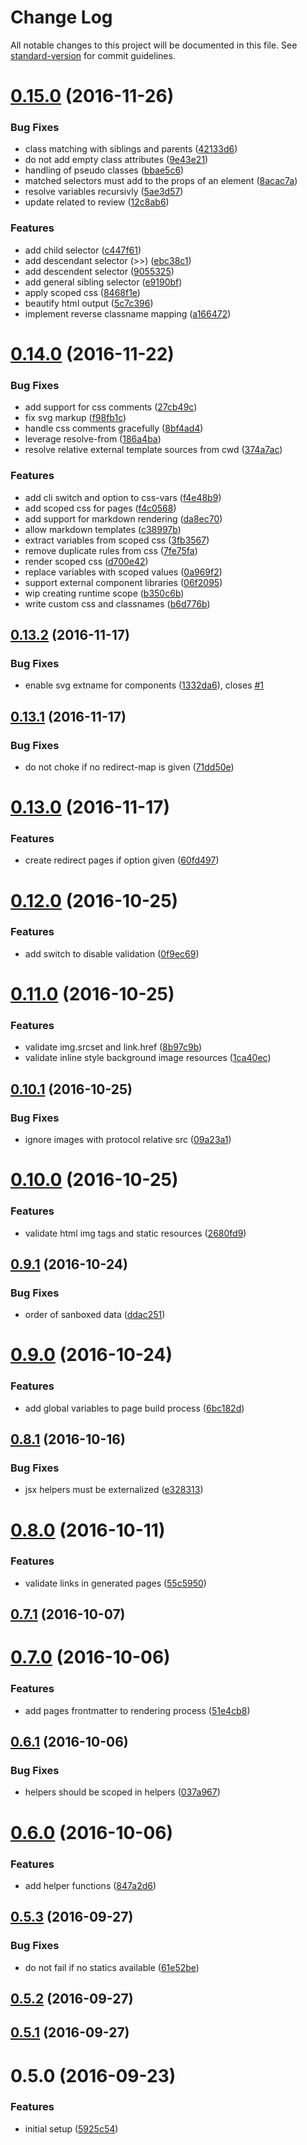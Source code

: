 # Change Log

All notable changes to this project will be documented in this file. See [standard-version](https://github.com/conventional-changelog/standard-version) for commit guidelines.

<a name="0.15.0"></a>
# [0.15.0](https://github.com/sinnerschrader/schlump/compare/v0.14.0...v0.15.0) (2016-11-26)


### Bug Fixes

* class matching with siblings and parents ([42133d6](https://github.com/sinnerschrader/schlump/commit/42133d6))
* do not add empty class attributes ([9e43e21](https://github.com/sinnerschrader/schlump/commit/9e43e21))
* handling of pseudo classes ([bbae5c6](https://github.com/sinnerschrader/schlump/commit/bbae5c6))
* matched selectors must add to the props of an element ([8acac7a](https://github.com/sinnerschrader/schlump/commit/8acac7a))
* resolve variables recursivly ([5ae3d57](https://github.com/sinnerschrader/schlump/commit/5ae3d57))
* update related to review ([12c8ab6](https://github.com/sinnerschrader/schlump/commit/12c8ab6))

### Features

* add child selector ([c447f61](https://github.com/sinnerschrader/schlump/commit/c447f61))
* add descendant selector (>>) ([ebc38c1](https://github.com/sinnerschrader/schlump/commit/ebc38c1))
* add descendent selector ([9055325](https://github.com/sinnerschrader/schlump/commit/9055325))
* add general sibling selector ([e9190bf](https://github.com/sinnerschrader/schlump/commit/e9190bf))
* apply scoped css ([8468f1e](https://github.com/sinnerschrader/schlump/commit/8468f1e))
* beautify html output ([5c7c396](https://github.com/sinnerschrader/schlump/commit/5c7c396))
* implement reverse classname mapping ([a166472](https://github.com/sinnerschrader/schlump/commit/a166472))



<a name="0.14.0"></a>
# [0.14.0](https://github.com/sinnerschrader/schlump/compare/v0.13.2...v0.14.0) (2016-11-22)


### Bug Fixes

* add support for css comments ([27cb49c](https://github.com/sinnerschrader/schlump/commit/27cb49c))
* fix svg markup ([f98fb1c](https://github.com/sinnerschrader/schlump/commit/f98fb1c))
* handle css comments gracefully ([8bf4ad4](https://github.com/sinnerschrader/schlump/commit/8bf4ad4))
* leverage resolve-from ([186a4ba](https://github.com/sinnerschrader/schlump/commit/186a4ba))
* resolve relative external template sources from cwd ([374a7ac](https://github.com/sinnerschrader/schlump/commit/374a7ac))

### Features

* add cli switch and option to css-vars ([f4e48b9](https://github.com/sinnerschrader/schlump/commit/f4e48b9))
* add scoped css for pages ([f4c0568](https://github.com/sinnerschrader/schlump/commit/f4c0568))
* add support for markdown rendering ([da8ec70](https://github.com/sinnerschrader/schlump/commit/da8ec70))
* allow markdown templates ([c38997b](https://github.com/sinnerschrader/schlump/commit/c38997b))
* extract variables from scoped css ([3fb3567](https://github.com/sinnerschrader/schlump/commit/3fb3567))
* remove duplicate rules from css ([7fe75fa](https://github.com/sinnerschrader/schlump/commit/7fe75fa))
* render scoped css ([d700e42](https://github.com/sinnerschrader/schlump/commit/d700e42))
* replace variables with scoped values ([0a969f2](https://github.com/sinnerschrader/schlump/commit/0a969f2))
* support external component libraries ([06f2095](https://github.com/sinnerschrader/schlump/commit/06f2095))
* wip creating runtime scope ([b350c6b](https://github.com/sinnerschrader/schlump/commit/b350c6b))
* write custom css and classnames ([b6d776b](https://github.com/sinnerschrader/schlump/commit/b6d776b))



<a name="0.13.2"></a>
## [0.13.2](https://github.com/sinnerschrader/schlump/compare/v0.13.1...v0.13.2) (2016-11-17)


### Bug Fixes

* enable svg extname for components ([1332da6](https://github.com/sinnerschrader/schlump/commit/1332da6)), closes [#1](https://github.com/sinnerschrader/schlump/issues/1)



<a name="0.13.1"></a>
## [0.13.1](https://github.com/sinnerschrader/schlump/compare/v0.13.0...v0.13.1) (2016-11-17)


### Bug Fixes

* do not choke if no redirect-map is given ([71dd50e](https://github.com/sinnerschrader/schlump/commit/71dd50e))



<a name="0.13.0"></a>
# [0.13.0](https://github.com/sinnerschrader/schlump/compare/v0.12.0...v0.13.0) (2016-11-17)


### Features

* create redirect pages if option given ([60fd497](https://github.com/sinnerschrader/schlump/commit/60fd497))



<a name="0.12.0"></a>
# [0.12.0](https://github.com/sinnerschrader/schlump/compare/v0.11.0...v0.12.0) (2016-10-25)


### Features

* add switch to disable validation ([0f9ec69](https://github.com/sinnerschrader/schlump/commit/0f9ec69))



<a name="0.11.0"></a>
# [0.11.0](https://github.com/sinnerschrader/schlump/compare/v0.10.1...v0.11.0) (2016-10-25)


### Features

* validate img.srcset and link.href ([8b97c9b](https://github.com/sinnerschrader/schlump/commit/8b97c9b))
* validate inline style background image resources ([1ca40ec](https://github.com/sinnerschrader/schlump/commit/1ca40ec))



<a name="0.10.1"></a>
## [0.10.1](https://github.com/sinnerschrader/schlump/compare/v0.10.0...v0.10.1) (2016-10-25)


### Bug Fixes

* ignore images with protocol relative src ([09a23a1](https://github.com/sinnerschrader/schlump/commit/09a23a1))



<a name="0.10.0"></a>
# [0.10.0](https://github.com/sinnerschrader/schlump/compare/v0.9.1...v0.10.0) (2016-10-25)


### Features

* validate html img tags and static resources ([2680fd9](https://github.com/sinnerschrader/schlump/commit/2680fd9))



<a name="0.9.1"></a>
## [0.9.1](https://github.com/sinnerschrader/schlump/compare/v0.9.0...v0.9.1) (2016-10-24)


### Bug Fixes

* order of sanboxed data ([ddac251](https://github.com/sinnerschrader/schlump/commit/ddac251))



<a name="0.9.0"></a>
# [0.9.0](https://github.com/sinnerschrader/schlump/compare/v0.8.1...v0.9.0) (2016-10-24)


### Features

* add global variables to page build process ([6bc182d](https://github.com/sinnerschrader/schlump/commit/6bc182d))



<a name="0.8.1"></a>
## [0.8.1](https://github.com/sinnerschrader/schlump/compare/v0.8.0...v0.8.1) (2016-10-16)


### Bug Fixes

* jsx helpers must be externalized ([e328313](https://github.com/sinnerschrader/schlump/commit/e328313))



<a name="0.8.0"></a>
# [0.8.0](https://github.com/sinnerschrader/schlump/compare/v0.7.1...v0.8.0) (2016-10-11)


### Features

* validate links in generated pages ([55c5950](https://github.com/sinnerschrader/schlump/commit/55c5950))



<a name="0.7.1"></a>
## [0.7.1](https://github.com/sinnerschrader/schlump/compare/v0.7.0...v0.7.1) (2016-10-07)



<a name="0.7.0"></a>
# [0.7.0](https://github.com/sinnerschrader/schlump/compare/v0.6.1...v0.7.0) (2016-10-06)


### Features

* add pages frontmatter to rendering process ([51e4cb8](https://github.com/sinnerschrader/schlump/commit/51e4cb8))



<a name="0.6.1"></a>
## [0.6.1](https://github.com/sinnerschrader/schlump/compare/v0.6.0...v0.6.1) (2016-10-06)


### Bug Fixes

* helpers should be scoped in helpers ([037a967](https://github.com/sinnerschrader/schlump/commit/037a967))



<a name="0.6.0"></a>
# [0.6.0](https://github.com/sinnerschrader/schlump/compare/v0.5.3...v0.6.0) (2016-10-06)


### Features

* add helper functions ([847a2d6](https://github.com/sinnerschrader/schlump/commit/847a2d6))



<a name="0.5.3"></a>
## [0.5.3](https://github.com/sinnerschrader/schlump/compare/v0.5.2...v0.5.3) (2016-09-27)


### Bug Fixes

* do not fail if no statics available ([61e52be](https://github.com/sinnerschrader/schlump/commit/61e52be))



<a name="0.5.2"></a>
## [0.5.2](https://github.com/sinnerschrader/schlump/compare/v0.5.1...v0.5.2) (2016-09-27)



<a name="0.5.1"></a>
## [0.5.1](https://github.com/sinnerschrader/schlump/compare/v0.5.0...v0.5.1) (2016-09-27)



<a name="0.5.0"></a>
# 0.5.0 (2016-09-23)


### Features

* initial setup ([5925c54](https://github.com/sinnerschrader/schlump/commit/5925c54))
